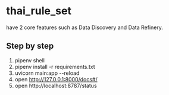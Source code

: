# thai_rule_set
have 2 core features such as Data Discovery and Data Refinery.

## Step by step
1. pipenv shell
2. pipenv install -r requirements.txt
3. uvicorn main:app --reload
4. open http://127.0.0.1:8000/docs#/
5. open http://localhost:8787/status
